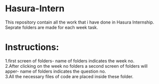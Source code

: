 # Hasura-Intern
This repository contain all the work that i have done in Hasura Internship. Seprate folders are made for each week task.
# Instructions:
1.first screen of folders- name of folders indicates the week no.<br />
2.After clicking on the week no folders a second screen of folders will apper- name of folders indicates the question no.<br />
3.All the necessary files of code are placed inside these folder.
